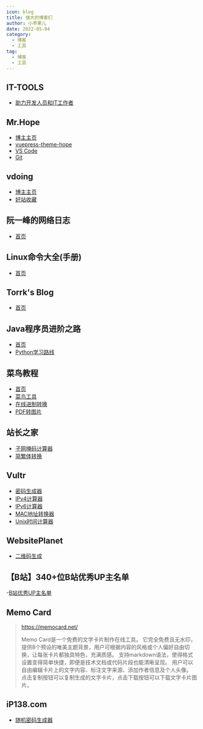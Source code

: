 ```yaml
---
icon: blog
title: 强大的博客们
author: 小苹果儿
date: 2022-05-04
category:
  - 博客
  - 工具
tag:
  - 博客
  - 工具
---
```


## IT-TOOLS

- [助力开发人员和IT工作者](https://it-tools.tech/)

## Mr.Hope

- [博主主页](https://mister-hope.com/)
- [vuepress-theme-hope](https://theme-hope.vuejs.press/zh/)
- [VS Code](https://mister-hope.com/software/vscode/)
- [Git](https://mister-hope.com/software/git/)

## vdoing

- [博主主页](https://xugaoyi.com/)
- [好站收藏](https://xugaoyi.com/pages/beb6c0bd8a66cea6/#%E6%8E%A8%E8%8D%90)

## 阮一峰的网络日志

- [首页](https://www.ruanyifeng.com/)

## Linux命令大全(手册)

- [首页](https://www.linuxcool.com/)

## Torrk's Blog

- [首页](https://conimi.com/)

## Java程序员进阶之路

- [首页](https://tobebetterjavaer.com)
- [Python学习路线](https://tobebetterjavaer.com/xuexiluxian/python.html)

## 菜鸟教程

- [首页](https://www.runoob.com/)
- [菜鸟工具](https://c.runoob.com/)
- [在线进制转换](https://c.runoob.com/front-end/58/)
- [PDF转图片](https://c.runoob.com/front-end/7271/)

## 站长之家

- [子网掩码计算器](https://tool.chinaz.com/tools/subnetmask)
- [简繁体转换](https://tool.chinaz.com/tools/lowercase-uppercase.aspx)

## Vultr

- [密码生成器](https://www.vultr.com/zh/resources/secure-password-generator/)
- [IPv4计算器](https://www.vultr.com/zh/resources/subnet-calculator/)
- [IPv6计算器](https://www.vultr.com/zh/resources/subnet-calculator-ipv6/)
- [MAC地址转换器](https://www.vultr.com/zh/resources/mac-converter/)
- [Unix时间计算器](https://www.vultr.com/zh/resources/unix-time-calculator/)

## WebsitePlanet

- [二维码生成](https://www.websiteplanet.com/webtools/free-qr-code-generator/)

## 【B站】340+位B站优秀UP主名单

-[B站优秀UP主名单](https://shimo.im/sheets/wQTgYdKWdXVrQgkd/MODOC)

## Memo Card

> <https://memocard.net/>
>
> Memo Card是一个免费的文字卡片制作在线工具。
> 它完全免费且无水印，提供8个预设的唯美主题背景，用户可根据内容的风格或个人偏好自由切换，让每张卡片都独具特色，充满质感。
> 支持markdown语法，使得格式设置变得简单快捷，即便是技术文档或代码片段也能清晰呈现。
> 用户可以自由编辑卡片上的文字内容、标注文字来源、添加作者信息及个人头像。
> 点击复制按钮可以复制生成的文字卡片，点击下载按钮可以下载文字卡片图片。

## iP138.com

- [随机密码生成器](https://tool.ip138.com/random/)
